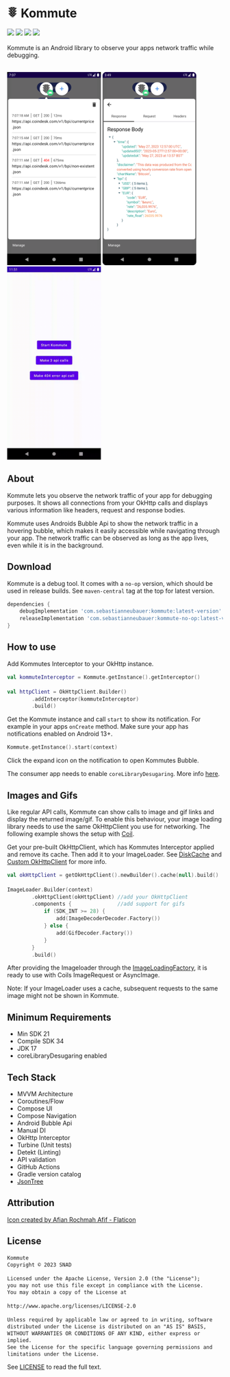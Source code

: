 # <img src="screenshots/kommuteIcon.png" height="25"> Kommute 

![](https://img.shields.io/maven-central/v/com.sebastianneubauer/kommute) ![](https://img.shields.io/badge/Kotlin-2.0.20-orange) ![](https://img.shields.io/badge/SDK-21+-brightgreen) ![](https://img.shields.io/badge/Android_Weekly-Issue_557-yellow)
<br /><br />
Kommute is an Android library to observe your apps network traffic while debugging.
<br /><br />

<p float="left">
<img src="screenshots/kommute1.png" height="450">
<img src="screenshots/kommute2.png" height="450">
<img src="screenshots/kommuteGif.gif" height="450">
</p>

## About

Kommute lets you observe the network traffic of your app for debugging purposes. It shows all connections from your OkHttp calls and displays various information like headers, request and response bodies.

Kommute uses Androids Bubble Api to show the network traffic in a hovering bubble, which makes it easily accessible while navigating through your app.
The network traffic can be observed as long as the app lives, even while it is in the background.

## Download

Kommute is a debug tool. It comes with a `no-op` version, which should be used in release builds. See `maven-central` tag at the top for latest version.

```groovy
dependencies {
    debugImplementation 'com.sebastianneubauer:kommute:latest-version'
    releaseImplementation 'com.sebastianneubauer:kommute-no-op:latest-version'
}
```

## How to use

Add Kommutes Interceptor to your OkHttp instance.

```kotlin
val kommuteInterceptor = Kommute.getInstance().getInterceptor()

val httpClient = OkHttpClient.Builder()
        .addInterceptor(kommuteInterceptor)
        .build()
```

Get the Kommute instance and call `start` to show its notification. For example in your apps `onCreate` method.
Make sure your app has notifications enabled on Android 13+.

```kotlin
Kommute.getInstance().start(context)
```

Click the expand icon on the notification to open Kommutes Bubble.

The consumer app needs to enable `coreLibraryDesugaring`. More info [here](https://developer.android.com/studio/write/java8-support).

## Images and Gifs

Like regular API calls, Kommute can show calls to image and gif links and display the returned image/gif. To enable this behaviour, your image loading library needs to use the same OkHttpClient you use for networking. The following example shows the setup with [Coil](https://coil-kt.github.io/coil/).

Get your pre-built OkHttpClient, which has Kommutes Interceptor applied and remove its cache. Then add it to your ImageLoader. See [DiskCache](https://coil-kt.github.io/coil/upgrading/#disk-cache) and [Custom OkHttpClient](https://coil-kt.github.io/coil/recipes/#using-a-custom-okhttpclient) for more info.

```kotlin
val okHttpClient = getOkHttpClient().newBuilder().cache(null).build()

ImageLoader.Builder(context)
        .okHttpClient(okHttpClient) //add your OkHttpClient
        .components {               //add support for gifs
            if (SDK_INT >= 28) {
                add(ImageDecoderDecoder.Factory())
            } else {
                add(GifDecoder.Factory())
            }
        }
        .build()
```

After providing the Imageloader through the [ImageLoadingFactory](https://coil-kt.github.io/coil/getting_started/#image-loaders), it is ready to use with Coils ImageRequest or AsyncImage.

Note: If your ImageLoader uses a cache, subsequent requests to the same image might not be shown in Kommute.

## Minimum Requirements

- Min SDK 21
- Compile SDK 34
- JDK 17
- coreLibraryDesugaring enabled

## Tech Stack

- MVVM Architecture
- Coroutines/Flow
- Compose UI
- Compose Navigation
- Android Bubble Api
- Manual DI
- OkHttp Interceptor
- Turbine (Unit tests)
- Detekt (Linting)
- API validation
- GitHub Actions
- Gradle version catalog
- [JsonTree](https://github.com/snappdevelopment/JsonTree)

## Attribution

<a href="https://www.flaticon.com/free-icons/ui" title="icon">Icon created by Afian Rochmah Afif - Flaticon</a>

## License

```
Kommute
Copyright © 2023 SNAD

Licensed under the Apache License, Version 2.0 (the "License");
you may not use this file except in compliance with the License.
You may obtain a copy of the License at

http://www.apache.org/licenses/LICENSE-2.0

Unless required by applicable law or agreed to in writing, software
distributed under the License is distributed on an "AS IS" BASIS,
WITHOUT WARRANTIES OR CONDITIONS OF ANY KIND, either express or implied.
See the License for the specific language governing permissions and 
limitations under the License.
```
See [LICENSE](LICENSE.md) to read the full text.
